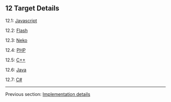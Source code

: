## 12 Target Details

12.1: [Javascript](target-javascript.md)

12.2: [Flash](target-flash.md)

12.3: [Neko](target-neko.md)

12.4: [PHP](target-php.md)

12.5: [C++](target-cpp.md)

12.6: [Java](target-java.md)

12.7: [C#](target-cs.md)

---

Previous section: [Implementation details](std-Json-implementation-details.md)